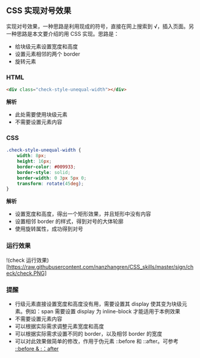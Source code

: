 ## CSS 实现对号效果
实现对号效果，一种思路是利用现成的符号，直接在网上搜索到 √，插入页面。另一种思路是本文要介绍的用 CSS 实现。思路是：
- 给块级元素设置宽度和高度
- 设置元素相邻的两个 border
- 旋转元素

### HTML
``` html
<div class="check-style-unequal-width"></div>
```
**解析**    
- 此处需要使用块级元素
- 不需要设置元素内容

### CSS
``` css
.check-style-unequal-width {
    width: 8px;
    height: 16px;
    border-color: #009933;
    border-style: solid;
    border-width: 0 3px 5px 0;
    transform: rotate(45deg);
}
```
**解析**   
- 设置宽度和高度，得出一个矩形效果，并且矩形中没有内容
- 设置相邻 border 的样式，得到对号的大体轮廓
- 使用旋转属性，成功得到对号

### 运行效果
!(check 运行效果)[https://raw.githubusercontent.com/nanzhangren/CSS_skills/master/sign/check/check.PNG]

### 提醒
- 行级元素直接设置宽度和高度没有用，需要设置其 display 使其变为块级元素。例如：span 需要设置 display 为 inline-block 才能适用于本例效果
- 不需要设置元素内容
- 可以根据实际需求调整元素宽度和高度
- 可以根据实际需求设置不同的 border，以及相邻 border 的宽度
- 可以对此效果做简单的修改，作用于伪元素 ::before 和 ::after。可参考 [::before & :：after](https://github.com/nanzhangren/CSS_skills/blob/master/pseudo_element/before_after/before_after_real_case.html)
